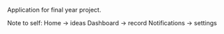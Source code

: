 Application for final year project. 

Note to self:
Home -> ideas
Dashboard -> record
Notifications -> settings